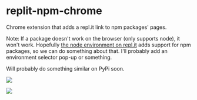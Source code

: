 # replit-npm-chrome
Chrome extension that adds a repl.it link to npm packages' pages.

Note: If a package doesn't work on the browser (only supports node), it won't work. Hopefully [the node environment on repl.it](https://repl.it/languages/nodejs) adds support for npm packages, so we can do something about that. I'll probably add an environment selector pop-up or something.

Will probably do something similar on PyPi soon.

![](http://i.imgur.com/Cvqxmln.png)

![](http://i.imgur.com/rtrPPFk.png)
